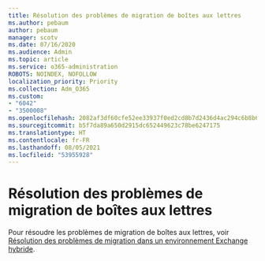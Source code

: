 ```yaml
---
title: Résolution des problèmes de migration de boîtes aux lettres
ms.author: pebaum
author: pebaum
manager: scotv
ms.date: 07/16/2020
ms.audience: Admin
ms.topic: article
ms.service: o365-administration
ROBOTS: NOINDEX, NOFOLLOW
localization_priority: Priority
ms.collection: Adm_O365
ms.custom:
- "6042"
- "3500008"
ms.openlocfilehash: 2082af3df60cfe52ee33937f0ed2cd8b7d2436d4ac294c6b8b641dc4aea2ee61
ms.sourcegitcommit: b5f7da89a650d2915dc652449623c78be6247175
ms.translationtype: HT
ms.contentlocale: fr-FR
ms.lasthandoff: 08/05/2021
ms.locfileid: "53955928"
---
```

# <a name="troubleshooting-mailbox-migrations"></a>Résolution des problèmes de migration de boîtes aux lettres

Pour résoudre les problèmes de migration de boîtes aux lettres, voir [Résolution des problèmes de migration dans un environnement Exchange hybride](https://support.microsoft.com/help/10094/troubleshooting-migration-issues-in-exchange-hybrid-environment).
